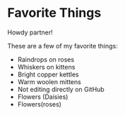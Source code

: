 # Favorite Things

Howdy partner! 

These are a few of my favorite things:

- Raindrops on roses
- Whiskers on kittens
- Bright copper kettles
- Warm woolen mittens
- Not editing directly on GitHub
- Flowers (Daisies)
- Flowers(roses)
